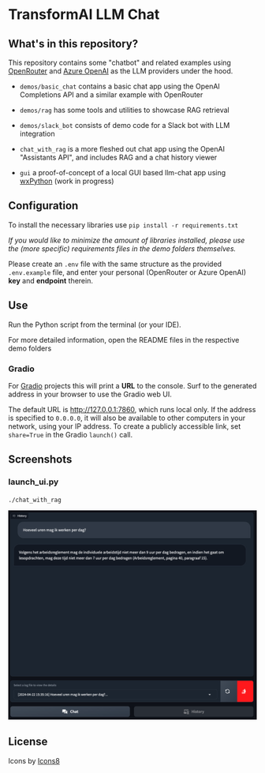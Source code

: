 # TransformAI LLM Chat

## What's in this repository?

This repository contains some "chatbot" and related examples using [OpenRouter](https://openrouter.ai/)
and [Azure OpenAI](https://oai.azure.com/) as the LLM providers under the hood.

- `demos/basic_chat` contains a basic chat app using the OpenAI Completions API and a similar example with OpenRouter

- `demos/rag` has some tools and utilities to showcase RAG retrieval

- `demos/slack_bot` consists of demo code for a Slack bot with LLM integration

- `chat_with_rag` is a more fleshed out chat app using the OpenAI "Assistants API", 
and includes RAG and a chat history viewer

- `gui` a proof-of-concept of a local GUI based llm-chat app using [wxPython](https://wxpython.org/index.html) (work in progress)

## Configuration

To install the necessary libraries use `pip install -r requirements.txt`

_If you would like to minimize the amount of libraries installed,
please use the (more specific) requirements files in the demo folders themselves._

Please create an `.env` file with the same structure as the provided `.env.example` file,
and enter your personal (OpenRouter or Azure OpenAI) **key** and **endpoint** therein.

## Use

Run the Python script from the terminal (or your IDE).

For more detailed information, open the README files in the respective demo folders

### Gradio

For [Gradio](https://www.gradio.app/guides/creating-a-chatbot-fast) projects this will print a **URL** to the console.
Surf to the generated address in your browser to use the Gradio web UI.

The default URL is http://127.0.0.1:7860, which runs local only.
If the address is specified to `0.0.0.0`,
it will also be available to other computers in your network, using your IP address.
To create a publicly accessible link, set `share=True` in the Gradio `launch()` call.

## Screenshots

### launch_ui.py

`./chat_with_rag`

![gradio-logviewer.png](assets/screenshots/gradio-logviewer.png)

## License

Icons by <a target="_blank" href="https://icons8.com">Icons8</a>
